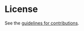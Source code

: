 # License

See the
[guidelines for contributions](https://github.com/mlswg/mls-federation/blob/federation-import/CONTRIBUTING.md).
